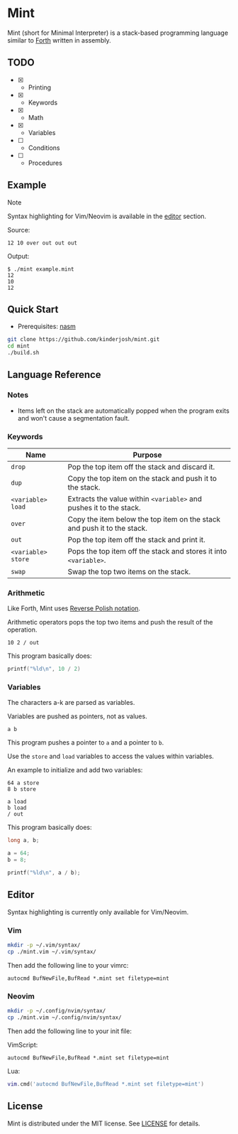 # Mint

Mint (short for Minimal Interpreter) is a stack-based programming language similar to [Forth](https://en.wikipedia.org/wiki/Forth_(programming_language)) written in assembly.

## TODO

- [x] - Printing
- [x] - Keywords
- [x] - Math
- [x] - Variables
- [ ] - Conditions
- [ ] - Procedures

## Example

> [!NOTE]
> Syntax highlighting for Vim/Neovim is available in the [editor](#editor) section.

Source:

```mint
12 10 over out out out
```

Output:

```console
$ ./mint example.mint
12
10
12
```

## Quick Start

- Prerequisites: [nasm](https://nasm.us/)

```bash
git clone https://github.com/kinderjosh/mint.git
cd mint
./build.sh
```

## Language Reference

### Notes

- Items left on the stack are automatically popped when the program exits and won't cause a segmentation fault.

### Keywords

| Name | Purpose |
| --- | --- |
| ```drop``` | Pop the top item off the stack and discard it. |
| ```dup``` | Copy the top item on the stack and push it to the stack. |
| ```<variable> load ``` | Extracts the value within ```<variable>``` and pushes it to the stack. |
| ```over``` | Copy the item below the top item on the stack and push it to the stack. |
| ```out``` | Pop the top item off the stack and print it. |
| ```<variable> store``` | Pops the top item off the stack and stores it into ```<variable>```. |
| ```swap``` | Swap the top two items on the stack. |

### Arithmetic

Like Forth, Mint uses [Reverse Polish notation](https://en.wikipedia.org/wiki/Reverse_Polish_notation).

Arithmetic operators pops the top two items and push the result of the operation.

```mint
10 2 / out
```

This program basically does:

```c
printf("%ld\n", 10 / 2)
```

### Variables

The characters a-k are parsed as variables.

Variables are pushed as pointers, not as values.

```mint
a b
```

This program pushes a pointer to ```a``` and a pointer to ```b```.

Use the ```store``` and ```load``` variables to access the values within variables.

An example to initialize and add two variables:

```mint
64 a store
8 b store

a load
b load
/ out
```

This program basically does:

```c
long a, b;

a = 64;
b = 8;

printf("%ld\n", a / b);
```

## Editor

Syntax highlighting is currently only available for Vim/Neovim.

### Vim

```bash
mkdir -p ~/.vim/syntax/
cp ./mint.vim ~/.vim/syntax/
```

Then add the following line to your vimrc:

```vim
autocmd BufNewFile,BufRead *.mint set filetype=mint
```

### Neovim

```bash
mkdir -p ~/.config/nvim/syntax/
cp ./mint.vim ~/.config/nvim/syntax/
```

Then add the following line to your init file:

VimScript:

```vim
autocmd BufNewFile,BufRead *.mint set filetype=mint
```

Lua:

```lua
vim.cmd('autocmd BufNewFile,BufRead *.mint set filetype=mint')
```

## License

Mint is distributed under the MIT license. See [LICENSE](./LICENSE) for details.
